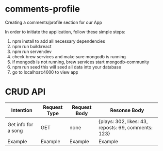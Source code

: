 # comments-profile
Creating a comments/profile section for our App

In order to initiate the application, follow these simple steps:

1) npm install to add all necessary dependencies
2) npm run build:react
3) npm run server:dev
4) check brew services and make sure mongodb is running
5) if mongodb is not running, brew services start mongodb-community
6) npm run seed 
    this will seed all data into your database
7) go to localhost:4000 to view app


# CRUD API

Intention | Request Type | Request Body | Resonse Body
--------- | ------------ | ------------ | ------------
Get info for a song | GET | none | {plays: 302, likes: 43, reposts: 69, comments: 123}
Example | Example | Example | Example | 
